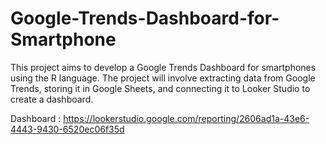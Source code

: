 # Google-Trends-Dashboard-for-Smartphone
This project aims to develop a Google Trends Dashboard for smartphones using the R language. The project will involve extracting data from Google Trends, storing it in Google Sheets, and connecting it to Looker Studio to create a dashboard.

Dashboard : https://lookerstudio.google.com/reporting/2606ad1a-43e6-4443-9430-6520ec06f35d
